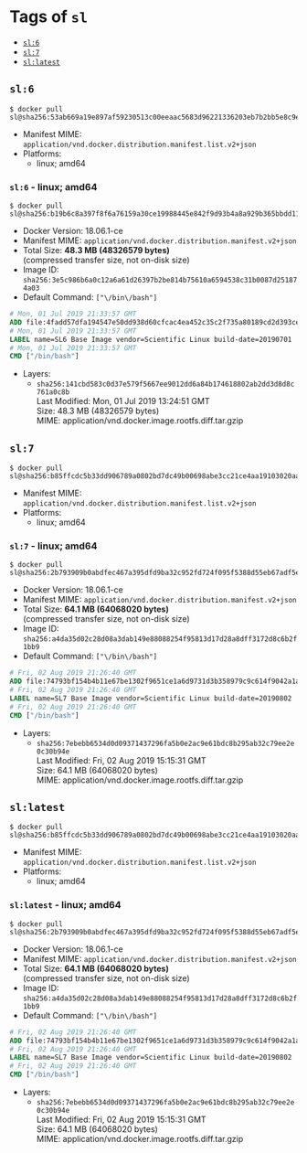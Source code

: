 <!-- THIS FILE IS GENERATED VIA './update-remote.sh' -->

# Tags of `sl`

-	[`sl:6`](#sl6)
-	[`sl:7`](#sl7)
-	[`sl:latest`](#sllatest)

## `sl:6`

```console
$ docker pull sl@sha256:53ab669a19e897af59230513c00eeaac5683d96221336203eb7b2bb5e8c9e8f9
```

-	Manifest MIME: `application/vnd.docker.distribution.manifest.list.v2+json`
-	Platforms:
	-	linux; amd64

### `sl:6` - linux; amd64

```console
$ docker pull sl@sha256:b19b6c8a397f8f6a76159a30ce19988445e842f9d93b4a8a929b365bbdd11ba7
```

-	Docker Version: 18.06.1-ce
-	Manifest MIME: `application/vnd.docker.distribution.manifest.v2+json`
-	Total Size: **48.3 MB (48326579 bytes)**  
	(compressed transfer size, not on-disk size)
-	Image ID: `sha256:3e5c986b6a0c12a6a61d26397b2be814b75610a6594538c31b0087d251874a03`
-	Default Command: `["\/bin\/bash"]`

```dockerfile
# Mon, 01 Jul 2019 21:33:57 GMT
ADD file:4fadd57dfa194547e50dd938d60cfcac4ea452c35c2f735a80189cd2d393ce87 in / 
# Mon, 01 Jul 2019 21:33:57 GMT
LABEL name=SL6 Base Image vendor=Scientific Linux build-date=20190701
# Mon, 01 Jul 2019 21:33:57 GMT
CMD ["/bin/bash"]
```

-	Layers:
	-	`sha256:141cbd583c0d37e579f5667ee9012dd6a84b174618802ab2dd3d8d8c761a0c8b`  
		Last Modified: Mon, 01 Jul 2019 13:24:51 GMT  
		Size: 48.3 MB (48326579 bytes)  
		MIME: application/vnd.docker.image.rootfs.diff.tar.gzip

## `sl:7`

```console
$ docker pull sl@sha256:b85ffcdc5b33dd906789a0802bd7dc49b00698abe3cc21ce4aa19103020aa099
```

-	Manifest MIME: `application/vnd.docker.distribution.manifest.list.v2+json`
-	Platforms:
	-	linux; amd64

### `sl:7` - linux; amd64

```console
$ docker pull sl@sha256:2b793909b0abdfec467a395dfd9ba32c952fd724f095f5388d55eb67adf5e3af
```

-	Docker Version: 18.06.1-ce
-	Manifest MIME: `application/vnd.docker.distribution.manifest.v2+json`
-	Total Size: **64.1 MB (64068020 bytes)**  
	(compressed transfer size, not on-disk size)
-	Image ID: `sha256:a4da35d02c28d08a3dab149e88088254f95813d17d28a8dff3172d8c6b2f1bb9`
-	Default Command: `["\/bin\/bash"]`

```dockerfile
# Fri, 02 Aug 2019 21:26:40 GMT
ADD file:74793bf154b4b11e67be1302f9651ce1a6d9731d3b358979c9c614f9042a1ace in / 
# Fri, 02 Aug 2019 21:26:40 GMT
LABEL name=SL7 Base Image vendor=Scientific Linux build-date=20190802
# Fri, 02 Aug 2019 21:26:40 GMT
CMD ["/bin/bash"]
```

-	Layers:
	-	`sha256:7ebebb6534d0d09371437296fa5b0e2ac9e61bdc8b295ab32c79ee2e0c30b94e`  
		Last Modified: Fri, 02 Aug 2019 15:15:31 GMT  
		Size: 64.1 MB (64068020 bytes)  
		MIME: application/vnd.docker.image.rootfs.diff.tar.gzip

## `sl:latest`

```console
$ docker pull sl@sha256:b85ffcdc5b33dd906789a0802bd7dc49b00698abe3cc21ce4aa19103020aa099
```

-	Manifest MIME: `application/vnd.docker.distribution.manifest.list.v2+json`
-	Platforms:
	-	linux; amd64

### `sl:latest` - linux; amd64

```console
$ docker pull sl@sha256:2b793909b0abdfec467a395dfd9ba32c952fd724f095f5388d55eb67adf5e3af
```

-	Docker Version: 18.06.1-ce
-	Manifest MIME: `application/vnd.docker.distribution.manifest.v2+json`
-	Total Size: **64.1 MB (64068020 bytes)**  
	(compressed transfer size, not on-disk size)
-	Image ID: `sha256:a4da35d02c28d08a3dab149e88088254f95813d17d28a8dff3172d8c6b2f1bb9`
-	Default Command: `["\/bin\/bash"]`

```dockerfile
# Fri, 02 Aug 2019 21:26:40 GMT
ADD file:74793bf154b4b11e67be1302f9651ce1a6d9731d3b358979c9c614f9042a1ace in / 
# Fri, 02 Aug 2019 21:26:40 GMT
LABEL name=SL7 Base Image vendor=Scientific Linux build-date=20190802
# Fri, 02 Aug 2019 21:26:40 GMT
CMD ["/bin/bash"]
```

-	Layers:
	-	`sha256:7ebebb6534d0d09371437296fa5b0e2ac9e61bdc8b295ab32c79ee2e0c30b94e`  
		Last Modified: Fri, 02 Aug 2019 15:15:31 GMT  
		Size: 64.1 MB (64068020 bytes)  
		MIME: application/vnd.docker.image.rootfs.diff.tar.gzip
